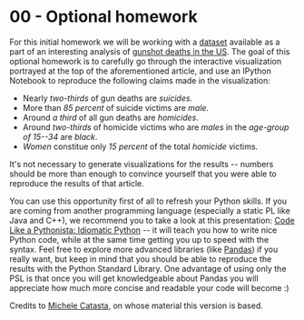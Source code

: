 # 00 - Optional homework

For this initial homework we will be working with a [dataset](https://github.com/fivethirtyeight/guns-data/blob/master/interactive_data.csv) available as a part of an interesting analysis of [gunshot deaths in the US](http://fivethirtyeight.com/features/gun-deaths/). The goal of this optional homework is to carefully go through the interactive visualization portrayed at the top of the aforementioned article, and use an IPython Notebook to reproduce the following claims made in the visualization:
- Nearly *two-thirds* of gun deaths are *suicides*.
- More than *85 percent* of suicide victims are *male*.
- Around *a third* of all gun deaths are *homicides*.
- Around *two-thirds* of homicide victims who are *males* in the *age-group of 15--34* are *black*.
- *Women* constitue only *15 percent* of the total *homicide* victims.

It's not necessary to generate visualizations for the results -- numbers should be more than enough to convince yourself that you were able to reproduce the results of that article.

You can use this opportunity first of all to refresh your Python skills. If you are coming from another programming language (especially a static PL like Java and C++), we recommend you to take a look at this presentation:
[Code Like a Pythonista: Idiomatic Python](http://www.omahapython.org/IdiomaticPython.html) -- it will teach
you how to write nice Python code, while at the same time getting you up to speed with the syntax.
Feel free to explore more advanced libraries (like [Pandas](http://pandas.pydata.org/)) if you really want, but keep in mind that you should be able to reproduce the results with the Python Standard Library.
One advantage of using only the PSL is that once you will get knowledgeable about Pandas you will appreciate how much more concise and readable your code will become :)

Credits to [Michele Catasta](https://github.com/pirroh), on whose material this version is based.
